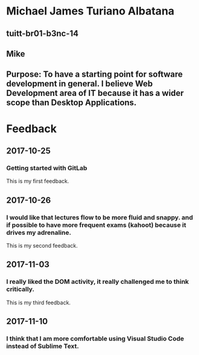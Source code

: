 # Michael James Turiano Albatana
## tuitt-br01-b3nc-14
## Mike
## Purpose: To have a starting point for software development in general. I believe Web Development area of IT because it has a wider scope than Desktop Applications.

# Feedback
## 2017-10-25
### Getting started with GitLab
This is my first feedback.

## 2017-10-26
### I would like that lectures flow to be more fluid and snappy. and if possible to have more frequent exams (kahoot) because it drives my adrenaline.
This is my second feedback.

## 2017-11-03
### I really liked the DOM activity, it really challenged me to think critically.
This is my third feedback.

## 2017-11-10
### I think that I am more comfortable using Visual Studio Code instead of Sublime Text.